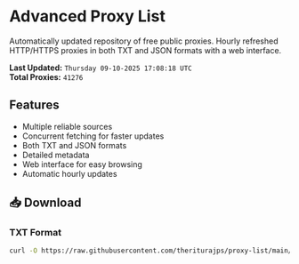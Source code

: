 # Advanced Proxy List

Automatically updated repository of free public proxies. Hourly refreshed HTTP/HTTPS proxies in both TXT and JSON formats with a web interface.

**Last Updated:** `Thursday 09-10-2025 17:08:18 UTC`  
**Total Proxies:** `41276`

## Features
- Multiple reliable sources
- Concurrent fetching for faster updates
- Both TXT and JSON formats
- Detailed metadata
- Web interface for easy browsing
- Automatic hourly updates

## 📥 Download

### TXT Format
```bash
curl -O https://raw.githubusercontent.com/theriturajps/proxy-list/main/proxies.txt